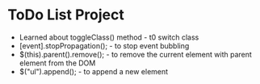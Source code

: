 # ToDo List Project

- Learned about toggleClass() method - t0 switch class
- [event].stopPropagation(); - to stop event bubbling
- $(this).parent().remove(); - to remove the current element with parent  element from the DOM
- $("ul").append(); - to append a new element